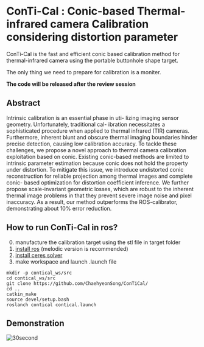 # ConTi-Cal : Conic-based Thermal-infrared camera Calibration considering distortion parameter

ConTi-Cal is the fast and efficient conic based calibration method for thermal-infrared camera using the portable buttonhole shape target. 

The only thing we need to prepare for calibration is a moniter.

**The code will be released after the review session**

## Abstract
Intrinsic calibration is an essential phase in uti-
lizing imaging sensor geometry. Unfortunately, traditional cal-
ibration necessitates a sophisticated procedure when applied
to thermal infrared (TIR) cameras. Furthermore, inherent
blunt and obscure thermal imaging boundaries hinder precise
detection, causing low calibration accuracy. To tackle these
challenges, we propose a novel approach to thermal camera
calibration exploitation based on conic. Existing conic-based
methods are limited to intrinsic parameter estimation because
conic does not hold the property under distortion. To mitigate
this issue, we introduce undistorted conic reconstruction for
reliable projection among thermal images and complete conic-
based optimization for distortion coefficient inference. We
further propose scale-invariant geometric losses, which are
robust to the inherent thermal image problems in that they
prevent severe image noise and pixel inaccuracy. As a result, our
method outperforms the ROS-calibrator, demonstrating about
10% error reduction.


## How to run ConTi-Cal in ros?
  0. manufacture the calibration target using the stl file in target folder
  1. <a href="http://wiki.ros.org/melodic/Installation/Ubuntu">install ros</a> (melodic version is recommended) 
  2. <a href="http://ceres-solver.org/installation.html">install ceres solver</a> 
  3. make workspace and launch .launch file
  ```
  mkdir -p contical_ws/src
  cd contical_ws/src
  git clone https://github.com/ChaehyeonSong/ConTiCal/
  cd ..
  catkin_make
  source devel/setup.bash
  roslanch contical contical.launch
  ```
## Demonstration
![30second](https://user-images.githubusercontent.com/106569301/194704215-5bc76acd-ad49-4427-b116-de5cc4ccab73.gif)
